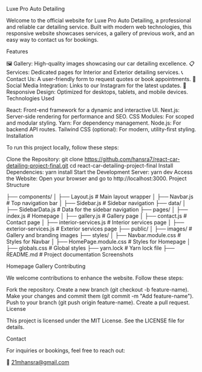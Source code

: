 Luxe Pro Auto Detailing

Welcome to the official website for Luxe Pro Auto Detailing, a professional and reliable car detailing service. Built with modern web technologies, this responsive website showcases services, a gallery of previous work, and an easy way to contact us for bookings.

Features

🖼️ Gallery: High-quality images showcasing our car detailing excellence.
📋 Services: Dedicated pages for Interior and Exterior detailing services.
📞 Contact Us: A user-friendly form to request quotes or book appointments.
🔗 Social Media Integration: Links to our Instagram for the latest updates.
📱 Responsive Design: Optimized for desktops, tablets, and mobile devices.
Technologies Used

React: Front-end framework for a dynamic and interactive UI.
Next.js: Server-side rendering for performance and SEO.
CSS Modules: For scoped and modular styling.
Yarn: For dependency management.
Node.js: For backend API routes.
Tailwind CSS (optional): For modern, utility-first styling.
Installation

To run this project locally, follow these steps:

Clone the Repository:
git clone https://github.com/hansra7/react-car-detailing-project-final.git
cd react-car-detailing-project-final
Install Dependencies:
yarn install
Start the Development Server:
yarn dev
Access the Website:
Open your browser and go to http://localhost:3000.
Project Structure

├── components/
│   ├── Layout.js           # Main layout wrapper
│   ├── Navbar.js           # Top navigation bar
│   ├── Sidebar.js          # Sidebar navigation
├── data/
│   ├── SidebarData.js      # Data for the sidebar navigation
├── pages/
│   ├── index.js            # Homepage
│   ├── gallery.js          # Gallery page
│   ├── contact.js          # Contact page
│   ├── interior-services.js # Interior services page
│   ├── exterior-services.js # Exterior services page
├── public/
│   ├── images/             # Gallery and branding images
├── styles/
│   ├── Navbar.module.css   # Styles for Navbar
│   ├── HomePage.module.css # Styles for Homepage
│   ├── globals.css         # Global styles
├── yarn.lock               # Yarn lock file
├── README.md               # Project documentation
Screenshots

Homepage
Gallery
Contributing

We welcome contributions to enhance the website. Follow these steps:

Fork the repository.
Create a new branch (git checkout -b feature-name).
Make your changes and commit them (git commit -m "Add feature-name").
Push to your branch (git push origin feature-name).
Create a pull request.
License

This project is licensed under the MIT License. See the LICENSE file for details.

Contact

For inquiries or bookings, feel free to reach out:

📧 21mhansra@gmail.com

